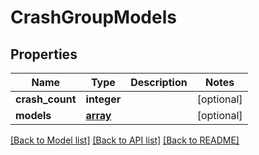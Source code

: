 # CrashGroupModels

## Properties
Name | Type | Description | Notes
------------ | ------------- | ------------- | -------------
**crash_count** | **integer** |  | [optional] 
**models** | [**array**](.md) |  | [optional] 

[[Back to Model list]](../README.md#documentation-for-models) [[Back to API list]](../README.md#documentation-for-api-endpoints) [[Back to README]](../README.md)

